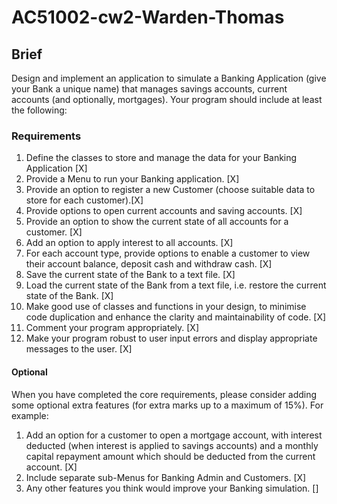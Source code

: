 # AC51002-cw2-Warden-Thomas

## Brief

Design and implement an application to simulate a Banking Application (give your Bank a unique
name) that manages savings accounts, current accounts (and optionally, mortgages). Your program
should include at least the following:

### Requirements  

1. Define the classes to store and manage the data for your Banking Application [X]
2. Provide a Menu to run your Banking application. [X]
3. Provide an option to register a new Customer (choose suitable data to store for each
customer).[X]
4. Provide options to open current accounts and saving accounts. [X]
5. Provide an option to show the current state of all accounts for a customer. [X]
6. Add an option to apply interest to all accounts. [X]
7. For each account type, provide options to enable a customer to view their account balance,
deposit cash and withdraw cash. [X]
8. Save the current state of the Bank to a text file. [X]
9. Load the current state of the Bank from a text file, i.e. restore the current state of the Bank. [X]
10. Make good use of classes and functions in your design, to minimise code duplication and
enhance the clarity and maintainability of code. [X]
11. Comment your program appropriately. [X]
12. Make your program robust to user input errors and display appropriate messages to the user. [X]

#### Optional

When you have completed the core requirements, please consider adding some optional extra
features (for extra marks up to a maximum of 15%). For example:

1. Add an option for a customer to open a mortgage account, with interest deducted (when
interest is applied to savings accounts) and a monthly capital repayment amount which
should be deducted from the current account. [X]
2. Include separate sub-Menus for Banking Admin and Customers. [X]
3. Any other features you think would improve your Banking simulation. []
